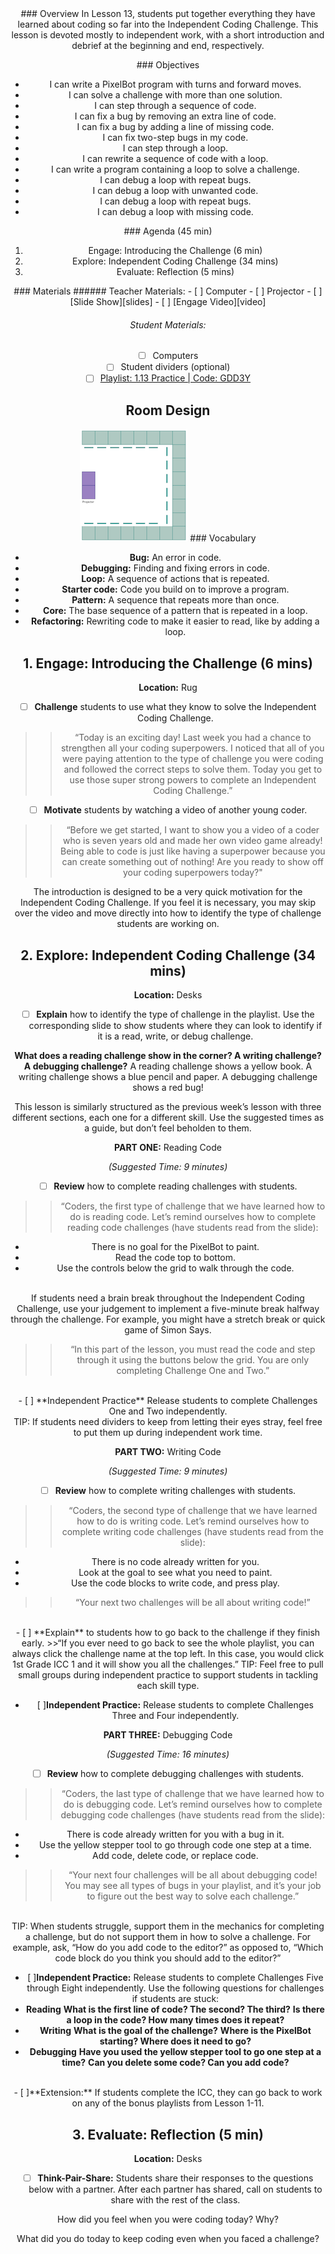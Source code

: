 <header class='header' title='Independent Coding Challenge' subtitle='Lesson 1.13'/>

<notable>
<iconp src='/icons/activity.png'>### Overview</iconp>
In Lesson 13, students put together everything they have learned about coding so far into the Independent Coding Challenge. This lesson is devoted mostly to independent work, with a short introduction and debrief at the beginning and end, respectively.

<iconp src='/icons/objectives.png'>### Objectives</iconp>
- I can write a PixelBot program with turns and forward moves.
- I can solve a challenge with more than one solution.
- I can step through a sequence of code.
- I can fix a bug by removing an extra line of code.
- I can fix a bug by adding a line of missing code.
- I can fix  two-step bugs in my code.
- I can step through a loop.
- I can rewrite a sequence of code with a loop.
- I can write a program containing a loop to solve a challenge.
- I can debug a loop with repeat bugs.
- I can debug a loop with unwanted code.
- I can debug a loop with repeat bugs.
- I can debug a loop with missing code.


<iconp src='/icons/agenda.png'>### Agenda (45 min)</iconp>
1. Engage: Introducing the Challenge (6 min)
1. Explore: Independent Coding Challenge (34 mins)
1. Evaluate: Reflection (5 mins)

<note>
<iconp src='/icons/materials.png'>### Materials</iconp>
###### Teacher Materials:
- [ ] Computer
- [ ] Projector
- [ ] [Slide Show][slides]
- [ ] [Engage Video][video]

###### Student Materials:
- [ ] Computers
- [ ] Student dividers (optional)
- [ ] [Playlist: 1.13 Practice | Code: GDD3Y][practice]
</note>

## Room Design
![room](/images/layout-online.png)
<note>
<iconp src='/icons/vocab.png'>### Vocabulary</iconp>
- **Bug:** An error in code.
- **Debugging:** Finding and fixing errors in code.
- **Loop:** A sequence of actions that is repeated.
- **Starter code:** Code you build on to improve a program.
- **Pattern:** A sequence that repeats more than once.
- **Core:** The base sequence of a pattern that is repeated in a loop.
- **Refactoring:**  Rewriting code to make it easier to read, like by adding a loop.

</note>

<pagebreak/>

## 1. Engage: Introducing the Challenge (6 mins)
**Location:** Rug

- [ ] **Challenge** students to use what they know to solve the Independent Coding Challenge.
>>“Today is an exciting day! Last week you had a chance to strengthen all your coding superpowers.
I noticed that all of you were paying attention to the type of challenge you were coding and followed the correct steps to solve them. Today you get to use those super strong powers to complete an Independent Coding Challenge.”

- [ ] **Motivate** students by watching a video of another young coder.
>>“Before we get started, I want to show you a video of a coder who is seven years old and made her own video game already! Being able to code is just like having a superpower because you can create something out of nothing! Are you ready to show off your coding superpowers today?"

<note type='tip'>The introduction is designed to be a very quick motivation for the Independent Coding Challenge. If you feel it is necessary, you may skip over the video and move directly into how to identify the type of challenge students are working on.
</note>
<br/>

## 2. Explore: Independent Coding Challenge (34 mins)
**Location:** Desks
<br/>
- [ ] **Explain**  how to identify the type of challenge in the playlist. Use the corresponding slide to show students where they can look to identify if it is a read, write, or debug challenge.

<iconp type='question'>**What does a reading challenge show in the corner? A writing challenge? A debugging challenge?**</iconp>
<iconp type='answer'>A reading challenge shows a yellow book. A writing challenge shows a blue pencil and paper. A debugging challenge shows a red bug!</iconp>

<note type='tip'>This lesson is similarly structured as the previous week’s lesson with three different sections, each one for a different skill. Use the suggested times as a guide, but don’t feel beholden to them.
</note>
<br/>

**PART ONE:** Reading Code

*(Suggested Time: 9 minutes)*
<br/>
- [ ] **Review** how to complete reading challenges with students.

>>“Coders, the first type of challenge that we have learned how to do is reading code. Let’s remind ourselves how to complete reading code challenges (have students read from the slide):

- There is no goal for the PixelBot to paint.
- Read the code top to bottom.
- Use the controls below the grid to walk through the code.
<br/>
<note type='tip'>
If students need a brain break throughout the Independent Coding Challenge, use your judgement to implement a five-minute break halfway through the challenge. For example, you might have a stretch break or quick game of Simon Says.
</note>

>>“In this part of the lesson, you must read the code and step through it using the buttons below the grid. You are only completing Challenge One and Two.”

<br/>
- [ ] **Independent Practice** Release students to complete Challenges One and Two independently.

<br/>
<note type='tip'>
TIP: If students need dividers to keep from letting their eyes stray, feel free to put them up during independent work time.
</note>

**PART TWO:** Writing Code

*(Suggested Time: 9 minutes)*
<br/>
- [ ] **Review** how to complete writing challenges with students.

>>“Coders, the second type of challenge that we have learned how to do is writing code. Let’s remind ourselves how to complete writing code challenges (have students read from the slide):

- There is no code already written for you.
- Look at the goal to see what you need to paint.
- Use the code blocks to write code, and press play.

>>“Your next two challenges will be all about writing code!”

<br/>
- [ ] **Explain** to students how to go back to the challenge if they finish early.
>>“If you ever need to go back to see the whole playlist, you can always click the challenge name at the top left. In this case, you would click 1st Grade ICC 1 and it will show you all the challenges.”

<note type='tip'>
TIP: Feel free to pull small groups during independent practice to support students in tackling each skill type.
</note>

- [ ]**Independent Practice:** Release students to complete Challenges Three and Four independently.

**PART THREE:** Debugging Code

*(Suggested Time: 16 minutes)*
<br/>
- [ ] **Review** how to complete debugging challenges with students.

>>“Coders, the last type of challenge that we have learned how to do is debugging code. Let’s remind ourselves how to complete debugging code challenges (have students read from the slide):

- There is code already written for you with a bug in it.
- Use the yellow stepper tool to go through code one step at a time.
- Add code, delete code, or replace code.

>>“Your next four challenges will be all about debugging code! You may see all types of bugs in your playlist, and it’s your job to figure out the best way to solve each challenge.”

<br/>
<note type='tip'>
TIP: When students struggle, support them in the mechanics for completing a challenge, but do not support them in how to solve a challenge. For example, ask, “How do you add code to the editor?” as opposed to, “Which code block do you think you should add to the editor?”
</note>

- [ ]**Independent Practice:** Release students to complete Challenges Five through Eight independently. Use the following questions for challenges if students are stuck:
- **Reading**
 <iconp type='question'>**What is the first line of code? The second? The third?**</iconp>
 <iconp type='question'>**Is there a loop in the code? How many times does it repeat?**</iconp>
- **Writing**
<iconp type='question'>**What is the goal of the challenge?**</iconp>
<iconp type='question'>**Where is the PixelBot starting? Where does it need to go?**</iconp>
- **Debugging**
<iconp type='question'>**Have you used the yellow stepper tool to go one step at a time?**</iconp>
<iconp type='question'>**Can you delete some code? Can you add code?**</iconp>

<br/>
- [ ]**Extension:** If students complete the ICC, they can go back to work on any of the bonus playlists from Lesson 1-11.

## 3. Evaluate:  Reflection (5 min)
**Location:** Desks

- [ ] **Think-Pair-Share:** Students share their responses to the questions below with a partner. After each partner has shared, call on students to share with the rest of the class.

<iconp type='question'>How did you feel when you were coding today? Why?</iconp>

<iconp type='question'>What did you do today to keep coding even when you faced a challenge?</iconp>

</notable>

[slides]: https://docs.google.com/presentation/d/1R8D8d4iYUVdoz5Nggv-JKEOuYiYVGBWtUJk-lvOGWEs/edit?usp=sharing
[video]: https://www.dropbox.com/s/a046ld1ouwv9mfr/ZoraBall-7yo-videogame.mp4?dl=0
[practice]: http://www.pixelbots.io/GDD3Y
